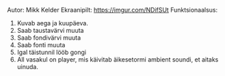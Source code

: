 Autor: Mikk Kelder
Ekraanipilt: https://imgur.com/NDifSUt
Funktsionaalsus:
1. Kuvab aega ja kuupäeva.
2. Saab taustavärvi muuta
3. Saab fondivärvi muuta
4. Saab fonti muuta
5. Igal täistunnil lööb gongi
6. All vasakul on player, mis käivitab äikesetormi ambient soundi, et aitaks uinuda. 

